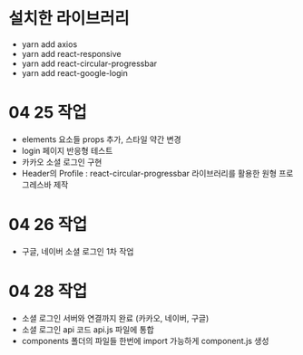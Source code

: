 # 설치한 라이브러리

- yarn add axios
- yarn add react-responsive
- yarn add react-circular-progressbar
- yarn add react-google-login

# 04 25 작업

- elements 요소들 props 추가, 스타일 약간 변경
- login 페이지 반응형 테스트
- 카카오 소셜 로그인 구현
- Header의 Profile : react-circular-progressbar 라이브러리를 활용한 원형 프로그레스바 제작

# 04 26 작업

- 구글, 네이버 소셜 로그인 1차 작업

# 04 28 작업

- 소셜 로그인 서버와 연결까지 완료 (카카오, 네이버, 구글)
- 소셜 로그인 api 코드 api.js 파일에 통합
- components 폴더의 파일들 한번에 import 가능하게 component.js 생성 
